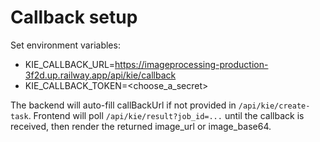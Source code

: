 # Callback setup

Set environment variables:

- KIE_CALLBACK_URL=https://imageprocessing-production-3f2d.up.railway.app/api/kie/callback
- KIE_CALLBACK_TOKEN=<choose_a_secret>

The backend will auto-fill callBackUrl if not provided in `/api/kie/create-task`.
Frontend will poll `/api/kie/result?job_id=...` until the callback is received, then render the returned image_url or image_base64.
